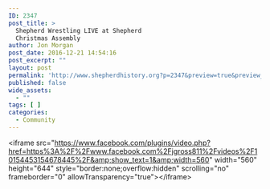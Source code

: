 ```yaml
---
ID: 2347
post_title: >
  Shepherd Wrestling LIVE at Shepherd
  Christmas Assembly
author: Jon Morgan
post_date: 2016-12-21 14:54:16
post_excerpt: ""
layout: post
permalink: 'http://www.shepherdhistory.org?p=2347&preview=true&preview_id=2347'
published: false
wide_assets:
  - ""
tags: [ ]
categories:
  - Community
---
```

&lt;iframe src="https://www.facebook.com/plugins/video.php?href=https%3A%2F%2Fwww.facebook.com%2Fjgross811%2Fvideos%2F10154453154678445%2F&amp;show_text=1&amp;width=560" width="560" height="644" style="border:none;overflow:hidden" scrolling="no" frameborder="0" allowTransparency="true"&gt;&lt;/iframe&gt;